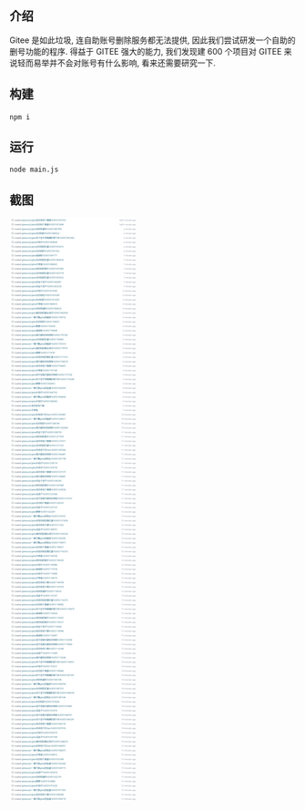 ## 介绍
Gitee 是如此垃圾, 连自助账号删除服务都无法提供, 因此我们尝试研发一个自助的删号功能的程序. 得益于 GITEE 强大的能力, 我们发现建 600 个项目对 GITEE 来说轻而易举并不会对账号有什么影响, 看来还需要研究一下.

## 构建
```
npm i
```

## 运行 
```
node main.js
```

## 截图

![capture](doc/capture.png)